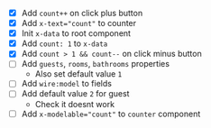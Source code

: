 - [x] Add `count++` on click plus button
- [x] Add `x-text="count"` to counter
- [x] Init `x-data` to root component
- [x] Add `count: 1` to `x-data`
- [x] Add `count > 1 && count--` on click minus button
- [ ] Add `guests`, `rooms`, `bathrooms` properties
  - Also set default value `1`
- [ ] Add `wire:model` to fields
- [ ] Add default value `2` for guest
  - Check it doesnt work
- [ ] Add `x-modelable="count"` to `counter` component
